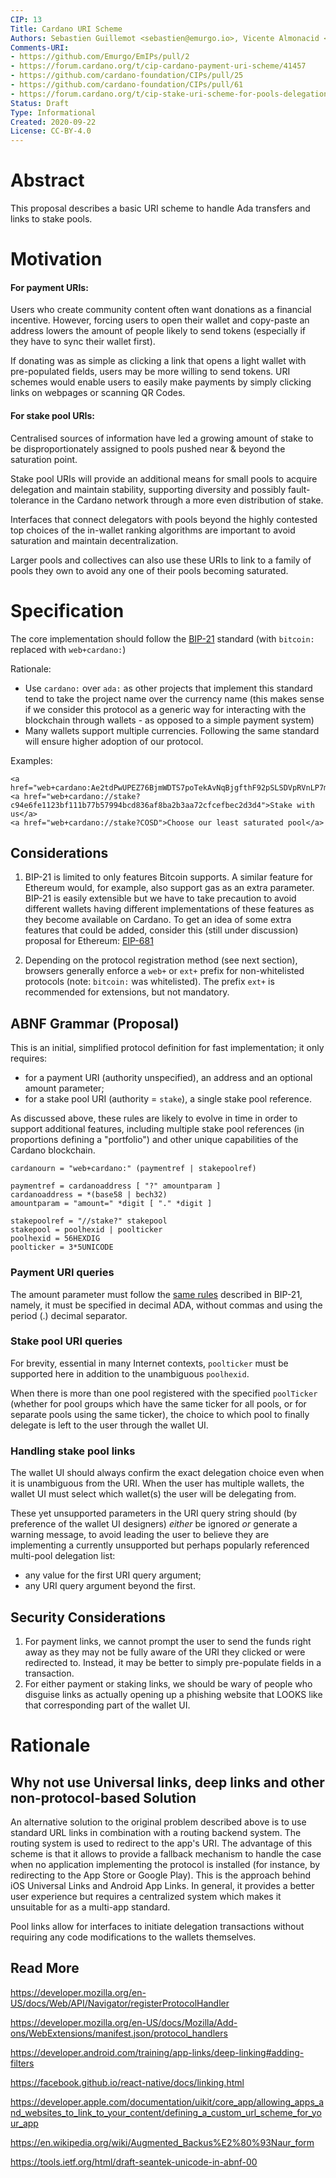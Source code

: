 ```yaml
---
CIP: 13
Title: Cardano URI Scheme
Authors: Sebastien Guillemot <sebastien@emurgo.io>, Vicente Almonacid <vicente@emurgo.io>, Robert Phair <rphair@cosd.com>
Comments-URI:
- https://github.com/Emurgo/EmIPs/pull/2
- https://forum.cardano.org/t/cip-cardano-payment-uri-scheme/41457
- https://github.com/cardano-foundation/CIPs/pull/25
- https://github.com/cardano-foundation/CIPs/pull/61
- https://forum.cardano.org/t/cip-stake-uri-scheme-for-pools-delegation-portfolios/40594
Status: Draft
Type: Informational
Created: 2020-09-22
License: CC-BY-4.0
---
```


# Abstract

This proposal describes a basic URI scheme to handle Ada transfers and links to stake pools.

# Motivation

#### For payment URIs: 

Users who create community content often want donations as a financial incentive. However, forcing users to open their wallet and copy-paste an address lowers the amount of people likely to send tokens (especially if they have to sync their wallet first).

If donating was as simple as clicking a link that opens a light wallet with pre-populated fields, users may be more willing to send tokens. URI schemes would enable users to easily make payments by simply clicking links on webpages or scanning QR Codes.

#### For stake pool URIs: 

Centralised sources of information have led a growing amount of stake to be disproportionately assigned to pools pushed near & beyond the saturation point.

Stake pool URIs will provide an additional means for small pools to acquire delegation and maintain stability, supporting diversity and possibly fault-tolerance in the Cardano network through a more even distribution of stake.

Interfaces that connect delegators with pools beyond the highly contested top choices of the in-wallet ranking algorithms are important to avoid saturation and maintain decentralization.

Larger pools and collectives can also use these URIs to link to a family of pools they own to avoid any one of their pools becoming saturated.

# Specification

The core implementation should follow the [BIP-21](https://github.com/bitcoin/bips/blob/master/bip-0021.mediawiki) standard (with `bitcoin:` replaced with `web+cardano:`)

Rationale:
- Use `cardano:` over `ada:` as other projects that implement this standard tend to take the project name over the currency name (this makes sense if we consider this protocol as a generic way for interacting with the blockchain through wallets - as opposed to a simple payment system)
- Many wallets support multiple currencies. Following the same standard will ensure higher adoption of our protocol.

Examples:
```
<a href="web+cardano:Ae2tdPwUPEZ76BjmWDTS7poTekAvNqBjgfthF92pSLSDVpRVnLP7meaFhVd">Donate</a>
<a href="web+cardano://stake?c94e6fe1123bf111b77b57994bcd836af8ba2b3aa72cfcefbec2d3d4">Stake with us</a>
<a href="web+cardano://stake?COSD">Choose our least saturated pool</a>
```

## Considerations

1. BIP-21 is limited to only features Bitcoin supports. A similar feature for Ethereum would, for example, also support gas as an extra parameter. BIP-21 is easily extensible but we have to take precaution to avoid different wallets having different implementations of these features as they become available on Cardano. To get an idea of some extra features that could be added, consider this (still under discussion) proposal for Ethereum: [EIP-681](https://eips.ethereum.org/EIPS/eip-681)

2. Depending on the protocol registration method (see next section), browsers generally enforce a `web+` or `ext+` prefix for non-whitelisted protocols (note: `bitcoin:` was whitelisted). The prefix `ext+` is recommended for extensions, but not mandatory.

## ABNF Grammar (Proposal)

This is an initial, simplified protocol definition for fast implementation; it only requires:

* for a payment URI (authority unspecified), an address and an optional amount parameter;
* for a stake pool URI (authority = `stake`), a single stake pool reference.

As discussed above, these rules are likely to evolve in time in order to support additional features, including multiple stake pool references (in proportions defining a "portfolio") and other unique capabilities of the Cardano blockchain.

```
cardanourn = "web+cardano:" (paymentref | stakepoolref)

paymentref = cardanoaddress [ "?" amountparam ]
cardanoaddress = *(base58 | bech32)
amountparam = "amount=" *digit [ "." *digit ]

stakepoolref = "//stake?" stakepool
stakepool = poolhexid | poolticker
poolhexid = 56HEXDIG
poolticker = 3*5UNICODE
```

### Payment URI queries

The amount parameter must follow the [same rules](https://github.com/bitcoin/bips/blob/master/bip-0021.mediawiki#transfer-amountsize) described in BIP-21, namely, it must be specified in decimal ADA, without commas and using the period (.) decimal separator.

### Stake pool URI queries

For brevity, essential in many Internet contexts, `poolticker`  must be supported here in addition to the unambiguous `poolhexid`.

When there is more than one pool registered with the specified `poolTicker` (whether for pool groups which have the same ticker for all pools, or for separate pools using the same ticker), the choice to which pool to finally delegate is left to the user through the wallet UI.

### Handling stake pool links

The wallet UI should always confirm the exact delegation choice even when it is unambiguous from the URI.  When the user has multiple wallets, the wallet UI must select which wallet(s) the user will be delegating from.

These yet unsupported parameters in the URI query string should (by preference of the wallet UI designers) *either* be ignored *or* generate a warning message, to avoid leading the user to believe they are implementing a currently unsupported but perhaps popularly referenced multi-pool delegation list:

* any value for the first URI query argument;
* any URI query argument beyond the first.

## Security Considerations

1. For payment links, we cannot prompt the user to send the funds right away as they may not be fully aware of the URI they clicked or were redirected to. Instead, it may be better to simply pre-populate fields in a transaction.
2. For either payment or staking links, we should be wary of people who disguise links as actually opening up a phishing website that LOOKS like that corresponding part of the wallet UI.

# Rationale

## Why not use Universal links, deep links and other non-protocol-based Solution

An alternative solution to the original problem described above is to use standard URL links in combination with a routing backend system. The routing system is used to redirect to the app's URI. The advantage of this scheme is that it allows to provide a fallback mechanism to handle the case when no application implementing the protocol is installed (for instance, by redirecting to the App Store or Google Play). This is the approach behind iOS Universal Links and Android App Links. In general, it provides a better user experience but requires a centralized system which makes it unsuitable for as a multi-app standard.

Pool links allow for interfaces to initiate delegation transactions without requiring any code modifications to the wallets themselves.

## Read More

https://developer.mozilla.org/en-US/docs/Web/API/Navigator/registerProtocolHandler

https://developer.mozilla.org/en-US/docs/Mozilla/Add-ons/WebExtensions/manifest.json/protocol_handlers

https://developer.android.com/training/app-links/deep-linking#adding-filters

https://facebook.github.io/react-native/docs/linking.html

https://developer.apple.com/documentation/uikit/core_app/allowing_apps_and_websites_to_link_to_your_content/defining_a_custom_url_scheme_for_your_app

https://en.wikipedia.org/wiki/Augmented_Backus%E2%80%93Naur_form

https://tools.ietf.org/html/draft-seantek-unicode-in-abnf-00
